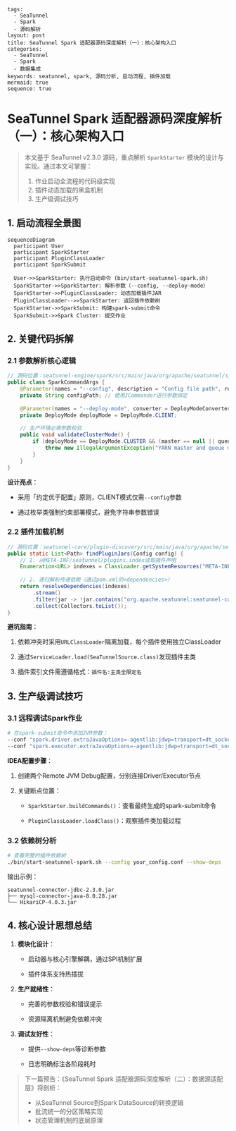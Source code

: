 ```
tags:
  - SeaTunnel
  - Spark
  - 源码解析
layout: post
title: SeaTunnel Spark 适配器源码深度解析（一）：核心架构入口
categories:
  - SeaTunnel
  - Spark
  - 数据集成
keywords: seatunnel, spark, 源码分析, 启动流程, 插件加载
mermaid: true
sequence: true
```

# SeaTunnel Spark 适配器源码深度解析（一）：核心架构入口

> 本文基于 SeaTunnel v2.3.0 源码，重点解析 `SparkStarter` 模块的设计与实现。通过本文可掌握：
>
> 1. 作业启动全流程的代码级实现
> 2. 插件动态加载的黑盒机制
> 3. 生产级调试技巧
>

## 1. 启动流程全景图

```mermaid
sequenceDiagram  
  participant User  
  participant SparkStarter  
  participant PluginClassLoader  
  participant SparkSubmit  
  
  User->>SparkStarter: 执行启动命令 (bin/start-seatunnel-spark.sh)  
  SparkStarter->>SparkStarter: 解析参数（--config, --deploy-mode）  
  SparkStarter->>PluginClassLoader: 动态加载插件JAR  
  PluginClassLoader-->>SparkStarter: 返回插件依赖树  
  SparkStarter->>SparkSubmit: 构建spark-submit命令  
  SparkSubmit->>Spark Cluster: 提交作业  
```

## 2. 关键代码拆解

### 2.1 参数解析核心逻辑

```java
// 源码位置：seatunnel-engine/spark/src/main/java/org/apache/seatunnel/spark/SparkCommandArgs.java
public class SparkCommandArgs {
    @Parameter(names = "--config", description = "Config file path", required = true)
    private String configPath; // 使用JCommander进行参数绑定
    
    @Parameter(names = "--deploy-mode", converter = DeployModeConverter.class)
    private DeployMode deployMode = DeployMode.CLIENT;
    
    // 生产环境必填参数校验
    public void validateClusterMode() {
        if (deployMode == DeployMode.CLUSTER && (master == null || queue == null)) {
            throw new IllegalArgumentException("YARN master and queue must be specified in cluster mode");
        }
    }
}
```

**设计亮点**：

- 采用「约定优于配置」原则，CLIENT模式仅需`--config`参数

- 通过枚举类强制约束部署模式，避免字符串参数错误


### 2.2 插件加载机制

```java
// 源码位置：seatunnel-core/plugin-discovery/src/main/java/org/apache/seatunnel/plugin/PluginDiscovery.java
public static List<Path> findPluginJars(Config config) {
    // 1. 从META-INF/seatunnel/plugins.index读取插件声明
    Enumeration<URL> indexes = ClassLoader.getSystemResources("META-INF/seatunnel/plugins.index");
    
    // 2. 递归解析传递依赖（通过pom.xml的<dependencies>）
    return resolveDependencies(indexes)
        .stream()
        .filter(jar -> !jar.contains("org.apache.seatunnel:seatunnel-core")) // 过滤核心包
        .collect(Collectors.toList());
}
```

**避坑指南**：

1. 依赖冲突时采用`URLClassLoader`隔离加载，每个插件使用独立ClassLoader

2. 通过`ServiceLoader.load(SeaTunnelSource.class)`发现插件主类

3. 插件索引文件需遵循格式：`插件名:主类全限定名`


## 3. 生产级调试技巧

### 3.1 远程调试Spark作业

```bash
# 在spark-submit命令中添加JVM参数：
--conf "spark.driver.extraJavaOptions=-agentlib:jdwp=transport=dt_socket,server=y,suspend=y,address=5005"
--conf "spark.executor.extraJavaOptions=-agentlib:jdwp=transport=dt_socket,server=y,suspend=n,address=5006"
```

**IDEA配置步骤**：

1. 创建两个Remote JVM Debug配置，分别连接Driver/Executor节点

2. 关键断点位置：

   - `SparkStarter.buildCommands()`：查看最终生成的spark-submit命令

   - `PluginClassLoader.loadClass()`：观察插件类加载过程


### 3.2 依赖树分析

```bash
# 查看完整的插件依赖树
./bin/start-seatunnel-spark.sh --config your_config.conf --show-deps
```

输出示例：

```
seatunnel-connector-jdbc-2.3.0.jar
├── mysql-connector-java-8.0.28.jar
└── HikariCP-4.0.3.jar
```

## 4. 核心设计思想总结

1. **模块化设计**：

   - 启动器与核心引擎解耦，通过SPI机制扩展

   - 插件体系支持热插拔

2. **生产就绪性**：

   - 完善的参数校验和错误提示

   - 资源隔离机制避免依赖冲突

3. **调试友好性**：

   - 提供`--show-deps`等诊断参数

   - 日志明确标注各阶段耗时


> 下一篇预告：《SeaTunnel Spark 适配器源码深度解析（二）：数据源适配层》将剖析：
>
> - 从SeaTunnel Source到Spark DataSource的转换逻辑
> - 批流统一的分区策略实现
> - 状态管理机制的底层原理